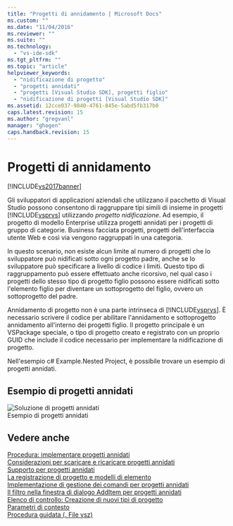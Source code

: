 ```yaml
---
title: "Progetti di annidamento | Microsoft Docs"
ms.custom: ""
ms.date: "11/04/2016"
ms.reviewer: ""
ms.suite: ""
ms.technology: 
  - "vs-ide-sdk"
ms.tgt_pltfrm: ""
ms.topic: "article"
helpviewer_keywords: 
  - "nidificazione di progetto"
  - "progetti annidati"
  - "progetti [Visual Studio SDK], progetti figlio"
  - "nidificazione di progetti [Visual Studio SDK]"
ms.assetid: 12cce037-9840-4761-845e-5abd5fb317b0
caps.latest.revision: 15
ms.author: "gregvanl"
manager: "ghogen"
caps.handback.revision: 15
---
```

# Progetti di annidamento
[!INCLUDE[vs2017banner](../../code-quality/includes/vs2017banner.md)]

Gli sviluppatori di applicazioni aziendali che utilizzano il pacchetto di Visual Studio possono consentono di raggruppare tipi simili di insieme in progetti [!INCLUDE[vsprvs](../../code-quality/includes/vsprvs_md.md)] utilizzando *progetto nidificazione*. Ad esempio, il progetto di modello Enterprise utilizza progetti annidati per i progetti di gruppo di categorie. Business facciata progetti, progetti dell'interfaccia utente Web e così via vengono raggruppati in una categoria.  
  
 In questo scenario, non esiste alcun limite al numero di progetti che lo sviluppatore può nidificati sotto ogni progetto padre, anche se lo sviluppatore può specificare a livello di codice i limiti. Questo tipo di raggruppamento può essere effettuato anche ricorsivo, nel qual caso i progetti dello stesso tipo di progetto figlio possono essere nidificati sotto l'elemento figlio per diventare un sottoprogetto del figlio, ovvero un sottoprogetto del padre.  
  
 Annidamento di progetto non è una parte intrinseca di [!INCLUDE[vsprvs](../../code-quality/includes/vsprvs_md.md)]. È necessario scrivere il codice per abilitare l'annidamento e sottoprogetto annidamento all'interno dei progetti figlio. Il progetto principale è un VSPackage speciale, o tipo di progetto creato e registrato con un proprio GUID che include il codice necessario per implementare la nidificazione di progetto.  
  
 Nell'esempio c\# Example.Nested Project, è possibile trovare un esempio di progetti annidati.  
  
## Esempio di progetti annidati  
 ![Soluzione di progetti annidati](~/extensibility/internals/media/vsnestedprojects.gif "vsNestedProjects")  
Esempio di progetti annidati  
  
## Vedere anche  
 [Procedura: implementare progetti annidati](../../extensibility/internals/how-to-implement-nested-projects.md)   
 [Considerazioni per scaricare e ricaricare progetti annidati](../../extensibility/internals/considerations-for-unloading-and-reloading-nested-projects.md)   
 [Supporto per progetti annidati](../../extensibility/internals/wizard-support-for-nested-projects.md)   
 [La registrazione di progetto e modelli di elemento](../../extensibility/internals/registering-project-and-item-templates.md)   
 [Implementazione di gestione dei comandi per progetti annidati](../../extensibility/internals/implementing-command-handling-for-nested-projects.md)   
 [Il filtro nella finestra di dialogo AddItem per progetti annidati](../../extensibility/internals/filtering-the-additem-dialog-box-for-nested-projects.md)   
 [Elenco di controllo: Creazione di nuovi tipi di progetto](../../extensibility/internals/checklist-creating-new-project-types.md)   
 [Parametri di contesto](../../extensibility/internals/context-parameters.md)   
 [Procedura guidata \(. File vsz\)](../../extensibility/internals/wizard-dot-vsz-file.md)